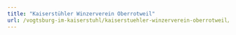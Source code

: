 ```yaml
---
title: "Kaiserstühler Winzerverein Oberrotweil"
url: /vogtsburg-im-kaiserstuhl/kaiserstuehler-winzerverein-oberrotweil/
---
```

